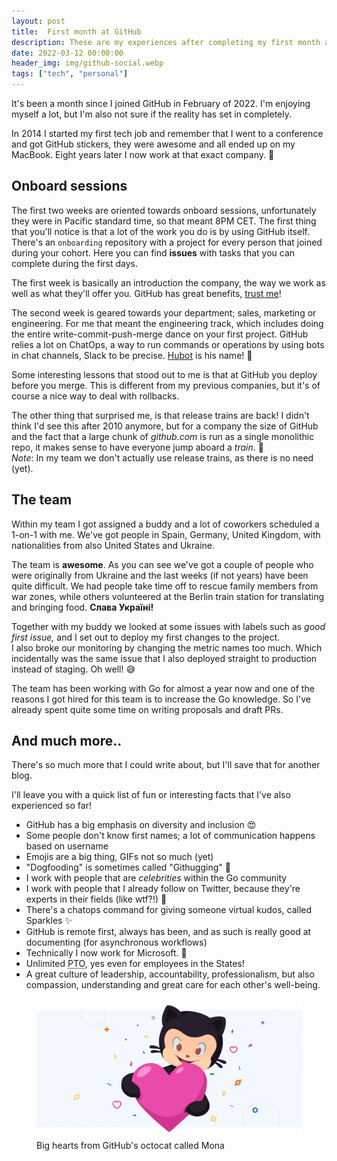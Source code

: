 ```yaml
---
layout: post
title:  First month at GitHub
description: These are my experiences after completing my first month at GitHub as a Software Engineer!
date: 2022-03-12 00:00:00
header_img: img/github-social.webp
tags: ["tech", "personal"]
---
```


It's been a month since I joined GitHub in February of 2022.
I'm enjoying myself a lot, but I'm also not sure if the reality has set in completely.

In 2014 I started my first tech job and remember that I went to a conference and got GitHub stickers, 
they were awesome and all ended up on my MacBook. Eight years later I now work at that exact company. 🚀

## Onboard sessions

The first two weeks are oriented towards onboard sessions, unfortunately they were in Pacific
standard time, so that meant 8PM CET. The first thing that you'll notice is that a lot of the work
you do is by using GitHub itself. There's an `onboarding` repository with a project for every
person that joined during your cohort. Here you can find **issues** with tasks that you can complete
during the first days.

The first week is basically an introduction the company, the way we work as well as what they'll
offer you. GitHub has great benefits, [trust me](https://github.com/about/careers)!

The second week is geared towards your department; sales, marketing or engineering.
For me that meant the engineering track, which includes doing the entire write-commit-push-merge dance
on your first project. GitHub relies a lot on ChatOps, a way to run commands or operations 
by using bots in chat channels, Slack to be precise. [Hubot](https://hubot.github.com/) is his name! 🤖

Some interesting lessons that stood out to me is that at GitHub you deploy before you merge.
This is different from my previous companies, but it's of course a nice way to deal with rollbacks.

The other thing that surprised me, is that release trains are back! I didn't think I'd see this after 2010 anymore,
but for a company the size of GitHub and the fact that a large chunk of _github.com_ is run as a single monolithic repo,
it makes sense to have everyone jump aboard a _train_. 🚂  
_Note_: In my team we don't actually use release trains, as there is no need (yet).

## The team

Within my team I got assigned a buddy and a lot of coworkers scheduled a 1-on-1 with me. 
We've got people in Spain, Germany, United Kingdom, with nationalities from also United States and Ukraine.

The team is **awesome**. As you can see we've got a couple of people who were originally from Ukraine and the last
weeks (if not years) have been quite difficult. We had people take time off to rescue family members from war zones,
while others volunteered at the Berlin train station for translating and bringing food. **Слава Україні!**

Together with my buddy we looked at some issues with labels such as _good first issue,_ and I set out to
deploy my first changes to the project.  
I also broke our monitoring by changing the metric names too much.
Which incidentally was the same issue that I also deployed straight to production instead of staging. Oh well! 😅

The team has been working with Go for almost a year now and one of the reasons I got hired for this team
is to increase the Go knowledge. So I've already spent quite some time on writing proposals and draft PRs.

## And much more..

There's so much more that I could write about, but I'll save that for another blog.

I'll leave you with a quick list of fun or interesting facts that I've also experienced so far!

- GitHub has a big emphasis on diversity and inclusion 😍
- Some people don't know first names; a lot of communication happens based on username
- Emojis are a big thing, GIFs not so much (yet)
- "Dogfooding" is sometimes called "Githugging" 🐶
- I work with people that are _celebrities_ within the Go community
- I work with people that I already follow on Twitter, because they're experts in their fields (like wtf?!) 🤯
- There's a chatops command for giving someone virtual kudos, called Sparkles ✨
- GitHub is remote first, always has been, and as such is really good at documenting (for asynchronous workflows)
- Technically I now work for Microsoft. 🤔
- Unlimited <abbr title="Paid Time Off">PTO</abbr>, yes even for employees in the States!
- A great culture of leadership, accountability, professionalism, but also compassion, understanding and great care for each other's well-being.

<figure>
    <img src="/img/blog/2022/mona-heart-hug-facebook.webp" alt="GitHub's Octocat called Mona">
    <figcaption>Big hearts from GitHub's octocat called Mona</figcaption>
</figure>
